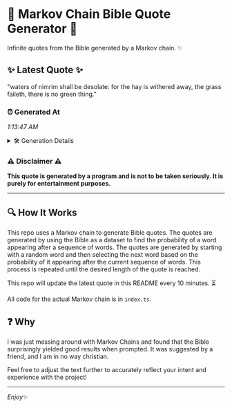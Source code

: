 # 📖 Markov Chain Bible Quote Generator 📖

Infinite quotes from the Bible generated by a Markov chain. ✨

## ✨ Latest Quote ✨
"waters of nimrim shall be desolate: for the hay is withered away, the grass faileth, there is no green thing."

### ⏰ Generated At
*1:13:47 AM*

<details>
    <summary>🛠️ Generation Details</summary>
    <p>
        <strong>🌱 Seed:</strong> waters<br>
        <strong>🔄 Iterations:</strong> 19<br>
        <strong>📜 Context History:</strong><br>[ waters ]: of<br>[ waters, of ]: nimrim<br>[ waters, of, nimrim ]: shall<br>[ waters, of, nimrim, shall ]: be<br>[ waters, of, nimrim, shall, be ]: desolate:<br>[ waters, of, nimrim, shall, be, desolate: ]: for<br>[ of, nimrim, shall, be, desolate:, for ]: the<br>[ nimrim, shall, be, desolate:, for, the ]: hay<br>[ shall, be, desolate:, for, the, hay ]: is<br>[ be, desolate:, for, the, hay, is ]: withered<br>[ desolate:, for, the, hay, is, withered ]: away,<br>[ for, the, hay, is, withered, away, ]: the<br>[ the, hay, is, withered, away,, the ]: grass<br>[ hay, is, withered, away,, the, grass ]: faileth,<br>[ is, withered, away,, the, grass, faileth, ]: there<br>[ withered, away,, the, grass, faileth,, there ]: is<br>[ away,, the, grass, faileth,, there, is ]: no<br>[ the, grass, faileth,, there, is, no ]: green<br>[ grass, faileth,, there, is, no, green ]: thing.<br>
    </p>
</details>

### ⚠️ Disclaimer ⚠️
**This quote is generated by a program and is not to be taken seriously. It is purely for entertainment purposes.**

---

## 🔍 How It Works

This repo uses a Markov chain to generate Bible quotes. The quotes are generated by using the Bible as a dataset to find the probability of a word appearing after a sequence of words. The quotes are generated by starting with a random word and then selecting the next word based on the probability of it appearing after the current sequence of words. This process is repeated until the desired length of the quote is reached.

This repo will update the latest quote in this README every 10 minutes. ⏳

All code for the actual Markov chain is in `index.ts`.

## ❓ Why

I was just messing around with Markov Chains and found that the Bible surprisingly yielded good results when prompted. 
It was suggested by a friend, and I am in no way christian.

Feel free to adjust the text further to accurately reflect your intent and experience with the project!

---

*Enjoy*✨
